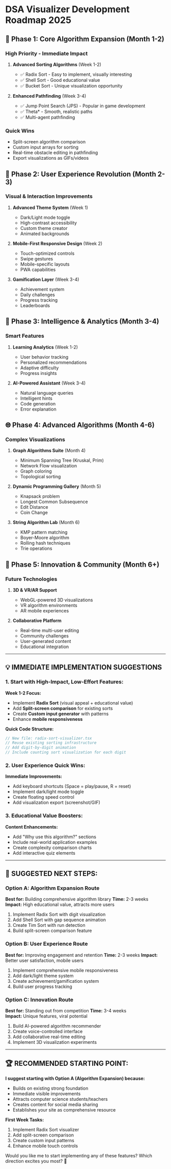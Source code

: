 # DSA Visualizer Development Roadmap 2025

## 🚀 Phase 1: Core Algorithm Expansion (Month 1-2)

### High Priority - Immediate Impact
1. **Advanced Sorting Algorithms** (Week 1-2)
   - ✅ Radix Sort - Easy to implement, visually interesting
   - ✅ Shell Sort - Good educational value
   - ✅ Bucket Sort - Unique visualization opportunity
   
2. **Enhanced Pathfinding** (Week 3-4)
   - ✅ Jump Point Search (JPS) - Popular in game development
   - ✅ Theta* - Smooth, realistic paths
   - ✅ Multi-agent pathfinding

### Quick Wins
- Split-screen algorithm comparison
- Custom input arrays for sorting
- Real-time obstacle editing in pathfinding
- Export visualizations as GIFs/videos

## 🎨 Phase 2: User Experience Revolution (Month 2-3)

### Visual & Interaction Improvements
1. **Advanced Theme System** (Week 1)
   - Dark/Light mode toggle
   - High-contrast accessibility
   - Custom theme creator
   - Animated backgrounds

2. **Mobile-First Responsive Design** (Week 2)
   - Touch-optimized controls
   - Swipe gestures
   - Mobile-specific layouts
   - PWA capabilities

3. **Gamification Layer** (Week 3-4)
   - Achievement system
   - Daily challenges
   - Progress tracking
   - Leaderboards

## 🧠 Phase 3: Intelligence & Analytics (Month 3-4)

### Smart Features
1. **Learning Analytics** (Week 1-2)
   - User behavior tracking
   - Personalized recommendations
   - Adaptive difficulty
   - Progress insights

2. **AI-Powered Assistant** (Week 3-4)
   - Natural language queries
   - Intelligent hints
   - Code generation
   - Error explanation

## 🌐 Phase 4: Advanced Algorithms (Month 4-6)

### Complex Visualizations
1. **Graph Algorithms Suite** (Month 4)
   - Minimum Spanning Tree (Kruskal, Prim)
   - Network Flow visualization
   - Graph coloring
   - Topological sorting

2. **Dynamic Programming Gallery** (Month 5)
   - Knapsack problem
   - Longest Common Subsequence
   - Edit Distance
   - Coin Change

3. **String Algorithm Lab** (Month 6)
   - KMP pattern matching
   - Boyer-Moore algorithm
   - Rolling hash techniques
   - Trie operations

## 🚀 Phase 5: Innovation & Community (Month 6+)

### Future Technologies
1. **3D & VR/AR Support**
   - WebGL-powered 3D visualizations
   - VR algorithm environments
   - AR mobile experiences

2. **Collaborative Platform**
   - Real-time multi-user editing
   - Community challenges
   - User-generated content
   - Educational integration

---

## 💡 IMMEDIATE IMPLEMENTATION SUGGESTIONS

### 1. Start with High-Impact, Low-Effort Features:

**Week 1-2 Focus:**
- Implement **Radix Sort** (visual appeal + educational value)
- Add **Split-screen comparison** for existing sorts
- Create **Custom input generator** with patterns
- Enhance **mobile responsiveness**

**Quick Code Structure:**
```typescript
// New file: radix-sort-visualizer.tsx
// Reuse existing sorting infrastructure
// Add digit-by-digit animation
// Include counting sort visualization for each digit
```

### 2. User Experience Quick Wins:

**Immediate Improvements:**
- Add keyboard shortcuts (Space = play/pause, R = reset)
- Implement dark/light mode toggle
- Create floating speed control
- Add visualization export (screenshot/GIF)

### 3. Educational Value Boosters:

**Content Enhancements:**
- Add "Why use this algorithm?" sections
- Include real-world application examples  
- Create complexity comparison charts
- Add interactive quiz elements

---

## 🎯 SUGGESTED NEXT STEPS:

### Option A: Algorithm Expansion Route
**Best for:** Building comprehensive algorithm library
**Time:** 2-3 weeks
**Impact:** High educational value, attracts more users

1. Implement Radix Sort with digit visualization
2. Add Shell Sort with gap sequence animation
3. Create Tim Sort with run detection
4. Build split-screen comparison feature

### Option B: User Experience Route  
**Best for:** Improving engagement and retention
**Time:** 2-3 weeks
**Impact:** Better user satisfaction, mobile users

1. Implement comprehensive mobile responsiveness
2. Add dark/light theme system
3. Create achievement/gamification system
4. Build user progress tracking

### Option C: Innovation Route
**Best for:** Standing out from competition
**Time:** 3-4 weeks  
**Impact:** Unique features, viral potential

1. Build AI-powered algorithm recommender
2. Create voice-controlled interface
3. Add collaborative real-time editing
4. Implement 3D visualization experiments

---

## 🏆 RECOMMENDED STARTING POINT:

**I suggest starting with Option A (Algorithm Expansion) because:**
- Builds on existing strong foundation
- Immediate visible improvements
- Attracts computer science students/teachers
- Creates content for social media sharing
- Establishes your site as comprehensive resource

**First Week Tasks:**
1. Implement Radix Sort visualizer
2. Add split-screen comparison
3. Create custom input patterns
4. Enhance mobile touch controls

Would you like me to start implementing any of these features? Which direction excites you most? 🚀
